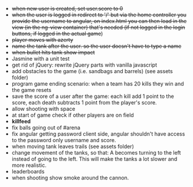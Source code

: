 - ~~when new user is created, set user.score to 0~~
- ~~when the user is logged in redirect to '/' but via the home controller you provide the username to angular, on index.html you can then load in the view (in the ng-view container) that's needed (if not logged in the login buttons, if logged in the actual game~~)
- ~~player moves with azerty~~
- ~~name the tank after the user. so the user doesn't have to type a name~~
- ~~when bullet hits tank show impact~~
- Jasmine with a unit test
- get rid of jQuery: rewrite jQuery parts with vanilla javascript
- add obstacles to the game (i.e. sandbags and barrels) (see assets folder)
- program game ending scenario: when a team has 20 kills they win and the game resets
- save the score of a user after the game: each kill add 1 point to the score, each death subtracts 1 point from the player's score.
- allow shooting with space
- at start of game check if other players are on field
- **killfeed**
- fix balls going out of #arena
- fix angular getting password client side, angular shouldn't have access to the password only username and score.
- when moving tank leaves trails (see assets folder)
- change movement of the tanks, so that: A becomes turning to the left instead of going to the left. This will make the tanks a lot slower and more realistic.
- leaderboards
- when shooting show smoke around the cannon.
